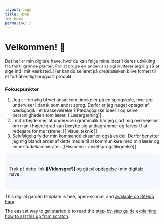```yaml
---
layout: page
title: Home
id: home
permalink: /
---
```


# Velkommen! 🌱
Det her er min digitale have, hvor du kan følge mine ideer i deres udvikling fra frø til grønne planter. For at bruge en anden analogi inviterer jeg dig så at sige ind i mit værksted. Her kan du se leret på drejebænken blive formet til et forhåbentligt brugbart produkt. 

### Fokuspunkter

1.  Jeg er fornylig blevet ansat som timelærer på en sprogskole, hvor jeg underviser i dansk som andet sprog. Derfor er jeg meget optaget af pædagogik i et klasseværelse [[Pædagogiske ideer]] og selve personligheden som lærer. [[Lærergerning]]
2.  I mit arbejde med at undervise i grammatik har jeg gjort mig overvejelser om man i højere grad kan benytte sig af diagrammer og farver til at redegøre for mønstrene. [[ Visuel teknik ]]
3.  Selvfølgelig fylder min kommende eksamen også en del. Derfor benytter jeg mig blandt andet af dette medie til at kommunikere med min lærer og mine studiekammerater. [[Eksamen - andetsprogstilegnelse]]

<p style="padding: 3em 1em; background: #f5f7ff; border-radius: 4px;">
Tryk på dette link <span style="font-weight: bold">[[Vidensgraf]]</span> og gå på opdagelse i min digitale have.
</p>

This digital garden template is free, open-source, and [available on GitHub here](https://github.com/maximevaillancourt/digital-garden-jekyll-template).

The easiest way to get started is to read this [step-by-step guide explaining how to set this up from scratch](https://maximevaillancourt.com/blog/setting-up-your-own-digital-garden-with-jekyll).

<style>
  .wrapper {
    max-width: 46em;
  }
</style>

